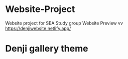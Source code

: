 # Website-Project
Website project for SEA Study group
Website Preview
vv
https://denjiwebsite.netlify.app/
# Denji gallery theme
